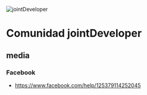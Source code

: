 ![jointDeveloper](https://raw.githubusercontent.com/jointDeveloper/Aprendizaje-Web/gh-pages/IMG/robot-logo.png)

# Comunidad jointDeveloper

## media

### Facebook

* https://www.facebook.com/help/125379114252045
